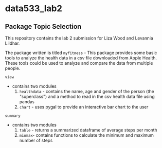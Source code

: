 # data533_lab2

## Package Topic Selection

This repository contains the lab 2 submission for Liza Wood and Levannia Lildhar. 

The package written is titled `myfitness`
    - This package provides some basic tools to analyze the health data in a csv file downloaded from Apple Health. These tools could be used to analyze and compare the data from multiple people.
    
`view` 
- contains two modules
    1. `healthdata` - contains the name, age and gender of the person (the "superclass") and a method to read in the csv health data file using pandas
    2. `chart` - uses pygal to provide an interactive bar chart to the user

`summary`
- contains two modules 
    1. `table` - returns a summarized dataframe of average steps per month
    2. `minmax`- contains functions to calculate the minimum and maximum number of steps
